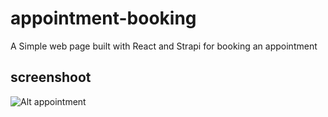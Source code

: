 # appointment-booking
A Simple web page built with React and Strapi for booking an appointment

## screenshoot
![Alt appointment](/screenshoot.jpg?raw=true "Screenshoot")
